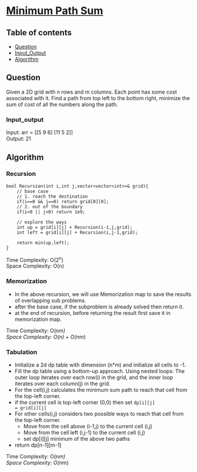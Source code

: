 # [Minimum Path Sum](https://www.codingninjas.com/studio/problems/minimum-path-sum_8230791?challengeSlug=striver-sde-challenge&leftPanelTab=0)

## Table of contents

- [Question](#question)
- [Input_Output](#input_output)
- [Algorithm](#algorithm)

## Question
Given a 2D grid with n rows and m columns. Each point has some cost associated with it. Find a path from top left to the bottom right, minimize the sum of cost of all the numbers along the path.

### Input_output
Input: arr = [[5 9 6] [11 5 2]] </br>
Output: 21

## Algorithm

### Recursion
```
bool Recursion(int i,int j,vector<vector<int>>& grid){
    // base case
    // 1. reach the destination
    if(i==0 && j==0) return grid[0][0];
    // 2. out of the boundary
    if(i<0 || j<0) return 1e9;

    // explore the ways 
    int up = grid[i][j] + Recursion(i-1,j,grid);
    int left = grid[i][j] + Recursion(i,j-1,grid);

    return min(up,left);
}
```

Time Complexity: O(2<sup>n</sup>) </br>
Space Complexity: O(n)

### Memorization
- In the above recursion, we will use Memorization map to save the results of overlapping sub problems.
- after the base case, if the subproblem is already solved then return it.
- at the end of recursion, before returning the result first save it in memorization map.

Time Complexity: O(n*m) </br>
Space Complexity: O(n) + O(n*m)

### Tabulation
- Initialize a 2d dp table with dimension (n*m) and initialize all cells to -1.
- Fill the dp table using a bottom-up approach. Using nested loops: The outer loop iterates over each row(i) in the grid, and the inner loop iterates over each column(j) in the grid.
- For the cell(i,j) calculates the minimum sum path to reach that cell from the top-left corner.
- if the current cell is top-left corner (0,0) then set <code>dp[i][j] = grid[i][j]</code>
- For other cells(i,j) considers two possible ways to reach that cell from the top-left corner.
    - Move from the cell above (i-1,j) to the current cell (i,j)
    - Move from the cell left (i,j-1) to the current cell (i,j)
    - set dp[i][j] minimum of the above two paths
- return dp[n-1][m-1]

Time Complexity: O(n*m) </br>
Space Complexity: O(n*m)